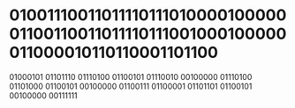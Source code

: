 # 0100111001101111011101000010000001100110011011110111001000100000011000010110110001101100
01000101 01101110 01110100 01100101 01110010 00100000 01110100 01101000 01100101 00100000 01100111 01100001 01101101 01100101 00100000 00111111
